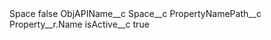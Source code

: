 <?xml version="1.0" encoding="UTF-8"?>
<CustomMetadata xmlns="http://soap.sforce.com/2006/04/metadata" xmlns:xsi="http://www.w3.org/2001/XMLSchema-instance" xmlns:xsd="http://www.w3.org/2001/XMLSchema">
    <label>Space</label>
    <protected>false</protected>
    <values>
        <field>ObjAPIName__c</field>
        <value xsi:type="xsd:string">Space__c</value>
    </values>
    <values>
        <field>PropertyNamePath__c</field>
        <value xsi:type="xsd:string">Property__r.Name</value>
    </values>
    <values>
        <field>isActive__c</field>
        <value xsi:type="xsd:boolean">true</value>
    </values>
</CustomMetadata>
